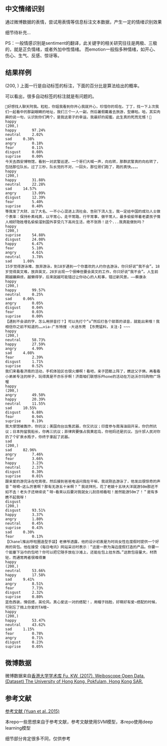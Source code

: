 
## 中文情绪识别

通过微博数据的表情，尝试用表情等信息标注文本数据，产生一定的情绪识别效果

细节待补充...

PS：一般情感识别是sentiment的翻译，此关键字的相关研究往往是两极、三极的，就是正负情绪，或者外加中性情绪。
而emotion一般指多种情绪，如开心、伤心、生气、反感、惊讶等。

## 结果样例

(200, ) 上面一行是自动标签的标注，下面的百分比是算法给出的概率。

可以看出，很多自动标签的标注就是有问题的。

```
💛好想找人聊天阿我。粒粒，你姐我看到你开心我就开心，珍惜你的现在。丁丁，找一下上次我们一起看中的那副眼睛的地址，我们三个一人一副，然后暑假戴着去旅游，型爆啦。哈，其实肉麻的说一句，认识到你们两个，是我这辈子的幸运，我最好的闺蜜。此生真的死而无憾！💛
happy
(200,)
happy		97.24%
neutral		2.02%
sad		0.38%
angry		0.18%
fear		0.11%
disgust		0.08%
suprise		0.00%
今天去西安博物馆，看到一对武警巡逻。一个哥们大喊一声，向右转，那群武警真的向右转了，包括那位队长。过了三秒，队长觉的不对，一回头，那位哥们跑了，跑的真快。。。。
happy
(200,)
happy		31.88%
neutral		22.28%
sad		14.57%
angry		13.09%
disgust		12.39%
fear		5.40%
suprise		0.40%
等我发了大财、出了大名、一不小心混进上流社会、告别下流人生，我一定给中国的成功人士做个表率：保持朴素纯真，以平常心，走平常路，行平常事，做平常人，最多偷偷带着老婆孩子情人相好隐姓埋名偷偷溜到国外享受几下高尚生活，绝不张扬！这个...我真能做到吗？
happy
(200,)
suprise		54.88%
disgust		24.08%
happy		6.47%
fear		5.10%
angry		4.61%
neutral		3.78%
sad		1.08%
15岁觉得游泳难，放弃游泳，到18岁遇到一个你喜欢的人约你去游泳，你只好说“我不会”。18岁觉得英文难，放弃英文，28岁出现一个很棒但要会英文的工作，你只好说“我不会”。人生前期越嫌麻烦，越懒得学，后来就越可能错过让你动心的人和事，错过新风景。——蔡康永
happy
(200,)
happy		99.57%
neutral		0.25%
sad		0.06%
angry		0.05%
disgust		0.04%
fear		0.03%
suprise		0.00%
【遇到不会读的字，怎么用拼音打？】可以先打个“u”然后打各个部首的读音，就能出来哦！我相信你之前不知道的……via-广东特搜 -大话东莞 【东莞猛料，关注-】~~~
happy
(200,)
neutral		58.73%
happy		27.59%
angry		4.99%
sad		4.08%
fear		2.39%
disgust		1.71%
suprise		0.52%
我们来看看济南的活动，手机体验区也很火爆啊！看吧，亲子团都上阵了，瞧这父子俩，再看看 小弟弟专注的样子，玩得真是不亦乐乎啊！济南咱们联想乐Phone的活动在万达沃尔玛购物广场喔
happy
(200,)
angry		49.50%
happy		20.39%
neutral		11.55%
sad		10.55%
disgust		6.88%
fear		0.94%
suprise		0.19%
我大使馆被轰炸，你抗议；美国向台出售武器，你又抗议；印度参与南海油田开采，你仍然抗议；日本拘留我船长，你再三抗议；菲律宾要强占我黄岩岛，你他妈还是抗议。当什邡人民对你扔了个矿泉水瓶子，你终于拿起了武器。
sad
(200,)
sad		82.96%
angry		7.46%
fear		3.66%
happy		3.23%
neutral		2.37%
disgust		0.30%
suprise		0.01%
跟亲爱的游完泳在吃宵夜，然后接到爸爸电话问我在干嘛，我说刚去游泳了，他发出很惊奇的声音＂呀嗬~这么厉害啊？那有无游五十米啊？＂我说拜托，花了老娘十五块大洋就游50m那还不如不去！老头子还继续说＂呀~看来以后要对我就女儿刮目相看啦！居然能游50m了！＂是有多瞧不起我呀！
disgust
(200,)
disgust		93.51%
happy		3.37%
angry		1.80%
neutral		0.45%
suprise		0.43%
sad		0.30%
fear		0.13%
【Chanel推出呼啦圈造型手袋】老佛爷透露，他的设计初衷是为时尚女性在度假时提供一个好用的背包。他在接受《每日电讯》网站采访时表示：“这是一款为海边度假打造的产品。你要一个能塞下浴巾的包吧？你可以把它随手放在沙滩上，还能在包上挂东西。”这款包容量大，材质轻，而通常两者很难得兼
happy
(200,)
neutral		53.66%
happy		17.58%
sad		9.41%
angry		8.51%
fear		7.73%
disgust		2.32%
suprise		0.80%
蓝色西装，情侣搭，英伦风。真心爱这一对的搭配！，用帽子挡脸，好萌好有爱~搭配的时候，可别忘了捎上你爱的TA哦~
happy
(200,)
happy		53.47%
neutral		43.62%
sad		1.15%
fear		0.78%
angry		0.71%
disgust		0.23%
suprise		0.05%
```

## 微博数据

微博数据来自[香港大学学术库 Fu, KW. (2017). Weiboscope Open Data. (Dataset) The University of Hong Kong, Pokfulam, Hong Kong SAR.](https://hub.hku.hk/cris/dataset/dataset107483)

## 参考文献

[参考文献 (Yuan et al.,2015)](/%5B2015%5DPredicting%20Emotion%20Labels%20for%20Chinese%20Microblog%20Texts.pdf)

本repo一些思想来自于参考文献，参考文献使用SVM模型，本repo使用deep learning模型

细节部分肯定很多不同，仅供参考